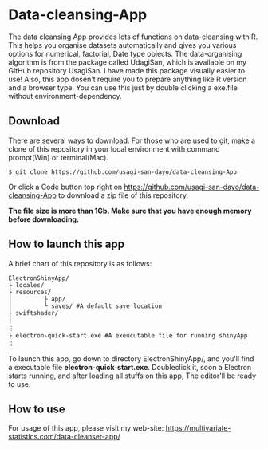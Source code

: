 # Data-cleansing-App
The data cleansing App provides lots of functions on data-cleansing with R. This helps you organise datasets automatically and gives you various options for numerical, factorial, Date type objects. The data-organising algorithm is from the package called UdagiSan, which is available on my GitHub repository UsagiSan. I have made this package visually easier to use! 
Also, this app dosen't require you to prepare anything like R version and a browser type. You can use this just by double clicking a exe.file without environment-dependency.

## Download
There are several ways to download. For those who are used to git, make a clone of this repository in your local environment with command prompt(Win) or terminal(Mac).
```
$ git clone https://github.com/usagi-san-dayo/data-cleansing-App
```
Or click a Code button top right on https://github.com/usagi-san-dayo/data-cleansing-App to download a zip file of this repository.

**The file size is more than 1Gb. Make sure that you have enough memory before downloading.**

## How to launch this app
A brief chart of this repository is as follows:
```
ElectronShinyApp/
├ locales/
├ resources/
│         ├ app/
│         └ saves/ #A default save location
├ swiftshader/
│           
︙
├ electron-quick-start.exe #A exeucutable file for running shinyApp
︙           
```
To launch this app, go down to directory ElectronShinyApp/, and you'll find a executable file **electron-quick-start.exe**. Doubleclick it, soon a Electron starts running, and after loading all stuffs on this app, The editor'll be ready to use. 

## How to use
For usage of this app, please visit my web-site: <https://multivariate-statistics.com/data-cleanser-app/>

